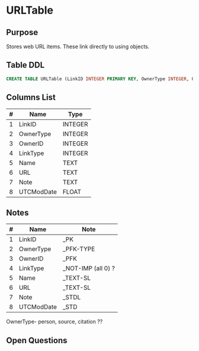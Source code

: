 # URLTable

## Purpose

Stores web URL items. These link directly to using objects.

## Table DDL

``` SQL
CREATE TABLE URLTable (LinkID INTEGER PRIMARY KEY, OwnerType INTEGER, OwnerID INTEGER, LinkType INTEGER, Name TEXT, URL TEXT, Note TEXT, UTCModDate FLOAT );
```

## Columns List

| #   | Name       | Type    |
| --- | ---------- | ------- |
| 1   | LinkID     | INTEGER |
| 2   | OwnerType  | INTEGER |
| 3   | OwnerID    | INTEGER |
| 4   | LinkType   | INTEGER |
| 5   | Name       | TEXT    |
| 6   | URL        | TEXT    |
| 7   | Note       | TEXT    |
| 8   | UTCModDate | FLOAT   |

## Notes

| #   | Name       | Note                |
| --- | ---------- | ------------------- |
| 1   | LinkID     | _PK                 |
| 2   | OwnerType  | _PFK-TYPE           |
| 3   | OwnerID    | _PFK                |
| 4   | LinkType   | _NOT-IMP  (all 0) ? |
| 5   | Name       | _TEXT-SL            |
| 6   | URL        | _TEXT-SL            |
| 7   | Note       | _STDL               |
| 8   | UTCModDate | _STD                |

OwnerType- person, source, citation  ??

## Open Questions

